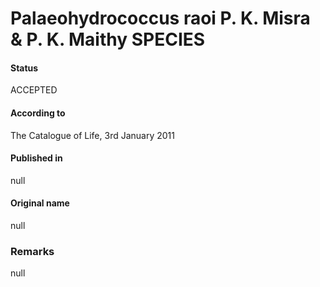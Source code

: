 Palaeohydrococcus raoi P. K. Misra & P. K. Maithy SPECIES
=======

#### Status
ACCEPTED

#### According to
The Catalogue of Life, 3rd January 2011

#### Published in
null

#### Original name
null

### Remarks
null